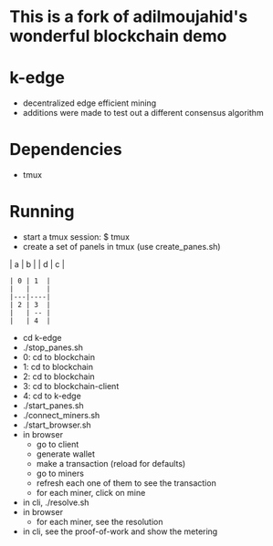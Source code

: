 
# This is a fork of adilmoujahid's wonderful blockchain demo
# k-edge
  - decentralized edge efficient mining
  - additions were made to test out a different consensus algorithm
# Dependencies
  - tmux
# Running
  - start a tmux session: $ tmux
  - create a set of panels in tmux (use create_panes.sh)
  
  | a | b |
  | d | c |

    | 0 | 1  |
    |   |    |
    |---|----|
    | 2 | 3  |
    |   | -- |
    |   | 4  |

  - cd k-edge
  - ./stop_panes.sh
  - 0: cd to blockchain
  - 1: cd to blockchain
  - 2: cd to blockchain
  - 3: cd to blockchain-client
  - 4: cd to k-edge
  - ./start_panes.sh
  - ./connect_miners.sh
  - ./start_browser.sh
  - in browser
    - go to client
    - generate wallet
    - make a transaction (reload for defaults)
    - go to miners
    - refresh each one of them to see the transaction
    - for each miner, click on mine
  - in cli, ./resolve.sh
  - in browser
    - for each miner, see the resolution
  - in cli, see the proof-of-work and show the metering
